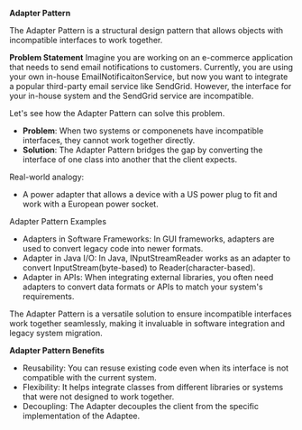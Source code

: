 **Adapter Pattern**

The Adapter Pattern is a structural design pattern that allows objects with incompatible interfaces to work together. 

**Problem Statement**
Imagine you are working on an e-commerce application that needs to send email notifications to customers. Currently, you are using your own in-house EmailNotificaitonService, but now you want to integrate a popular third-party email service like SendGrid. However, the interface for your in-house system and the SendGrid service are incompatible. 

Let's see how the Adapter Pattern can solve this problem. 

- **Problem**: When two systems or componenets have incompatible interfaces, they cannot work together directly.
- **Solution**: The Adapter Pattern bridges the gap by converting the interface of one class into another that the client expects.

Real-world analogy:
- A power adapter that allows a device with a US power plug to fit and work with a European power socket.

Adapter Pattern Examples
- Adapters in Software Frameworks: In GUI frameworks, adapters are used to convert legacy code into newer formats. 
- Adapter in Java I/O: In Java, INputStreamReader works as an adapter to convert InputStream(byte-based) to Reader(character-based).
- Adapter in APIs: When integrating external libraries, you often need adapters to convert data formats or APIs to match your system's requirements. 

The Adapter Pattern is a versatile solution to ensure incompatible interfaces work together seamlessly, making it invaluable in software integration and legacy system migration.

**Adapter Pattern Benefits**
- Reusability: You can resuse existing code even when its interface is not compatible with the current system.
- Flexibility: It helps integrate classes from different libraries or systems that were not designed to work together. 
- Decoupling: The Adapter decouples the client from the specific implementation of the Adaptee. 